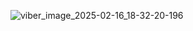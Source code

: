 ![viber_image_2025-02-16_18-32-20-196](https://github.com/user-attachments/assets/00e0ee8c-7c42-444f-b7ab-2464c52739ba)
